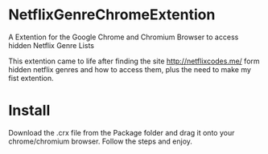 # NetflixGenreChromeExtention
A Extention for the Google Chrome and Chromium Browser to access hidden Netflix Genre Lists

This extention came to life after finding the site http://netflixcodes.me/ form hidden netflix genres and how to access them, plus the need to make my fist extention.

# Install
Download the .crx file from the Package folder and drag it onto your chrome/chromium browser. Follow the steps and enjoy.
